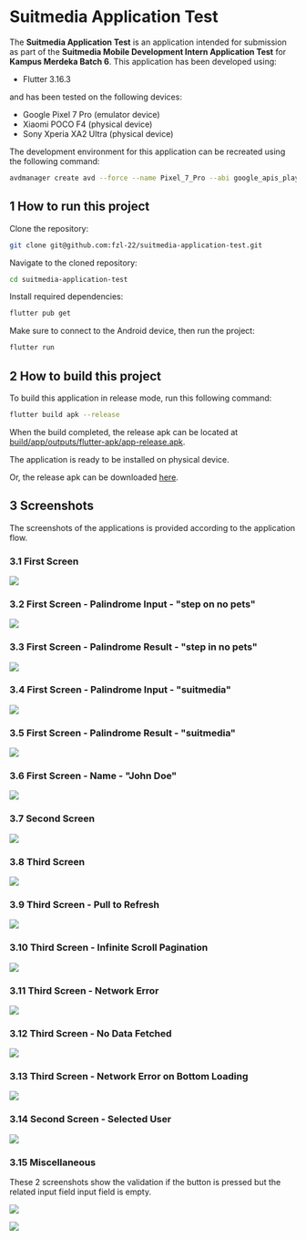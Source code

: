# Suitmedia Application Test

The **Suitmedia Application Test** is an application intended for submission as part of the **Suitmedia Mobile Development Intern Application Test** for **Kampus Merdeka Batch 6**. This application has been developed using:

- Flutter 3.16.3

and has been tested on the following devices:

* Google Pixel 7 Pro (emulator device)
* Xiaomi POCO F4 (physical device)
* Sony Xperia XA2 Ultra (physical device)

The development environment for this application can be recreated using the following command:

```bash
avdmanager create avd --force --name Pixel_7_Pro --abi google_apis_playstore/x86_64 --package "system-images;android-34;google_apis_playstore;x86_64" --device 30
```

## 1 How to run this project

Clone the repository:

```bash
git clone git@github.com:fzl-22/suitmedia-application-test.git
```

Navigate to the cloned repository:

```bash
cd suitmedia-application-test
```

Install required dependencies:

```bash
flutter pub get
```

Make sure to connect to the Android device, then run the project:

```bash
flutter run
```

## 2 How to build this project

To build this application in release mode, run this following command:

```bash
flutter build apk --release
```

When the build completed, the release apk can be located at [build/app/outputs/flutter-apk/app-release.apk](build/app/outputs/flutter-apk/app-release.apk).

The application is ready to be installed on physical device.

Or, the release apk can be downloaded [here](https://github.com/fzl-22/suitmedia-application-test/releases).

## 3 Screenshots

The screenshots of the applications is provided according to the application flow.

### 3.1 First Screen

![](./assets/screenshots/1-first-screen.jpg)

### 3.2 First Screen - Palindrome Input - "step on no pets"

![](./assets/screenshots/2-first-screen-step-on-no-pets-palindrome.jpg)

### 3.3 First Screen - Palindrome Result - "step in no pets"

![](./assets/screenshots/3-first-screen-pets-on-no-pets-result.jpg)

### 3.4 First Screen - Palindrome Input - "suitmedia"

![](./assets/screenshots/4-first-screen-suitmedia-palindrome.jpg)

### 3.5 First Screen - Palindrome Result - "suitmedia"

![](./assets/screenshots/5-first-screen-suitmedia-result.jpg)

### 3.6 First Screen - Name - "John Doe"

![](./assets/screenshots/6-first-screen-john-doe-name.jpg)

### 3.7 Second Screen

![](./assets/screenshots/7-second-screen.jpg)

### 3.8 Third Screen

![](./assets/screenshots/8-third-screen.jpg)

### 3.9 Third Screen - Pull to Refresh

![](./assets/screenshots/9-third-screen-pull-to-refresh.jpg)

### 3.10 Third Screen - Infinite Scroll Pagination

![](./assets/screenshots/10-third-screen-infinite-scroll-pagination.jpg)

### 3.11 Third Screen - Network Error

![](./assets/screenshots/11-third-screen-network-error.jpg)

### 3.12 Third Screen - No Data Fetched

![](./assets/screenshots/12-third-screen-no-data-fetched.jpg)

### 3.13 Third Screen - Network Error on Bottom Loading 

![](./assets/screenshots/13-third-screen-network-error-bottom-loading.jpg)

### 3.14 Second Screen - Selected User

![](./assets/screenshots/14-second-screen-selected-user.jpg)

### 3.15 Miscellaneous

These 2 screenshots show the validation if the button is pressed but the related input field input field is empty.

![](./assets/screenshots/misc-if-name-empty.jpg)

![](./assets/screenshots/misc-if-palindrome-empty.jpg)

